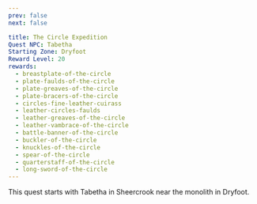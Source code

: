 ```yaml
---
prev: false
next: false

title: The Circle Expedition
Quest NPC: Tabetha
Starting Zone: Dryfoot
Reward Level: 20
rewards:
  - breastplate-of-the-circle
  - plate-faulds-of-the-circle
  - plate-greaves-of-the-circle
  - plate-bracers-of-the-circle
  - circles-fine-leather-cuirass
  - leather-circles-faulds
  - leather-greaves-of-the-circle
  - leather-vambrace-of-the-circle
  - battle-banner-of-the-circle
  - buckler-of-the-circle
  - knuckles-of-the-circle
  - spear-of-the-circle
  - quarterstaff-of-the-circle
  - long-sword-of-the-circle
---
```


<MyQuestComponent :item="$frontmatter">

This quest starts with Tabetha in Sheercrook near the monolith in Dryfoot.

</MyQuestComponent>



